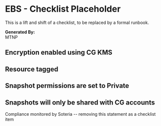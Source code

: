 # EBS - Checklist Placeholder
This is a lift and shift of a checklist, to be replaced by a formal runbook.

**Generated By:**  
MTNP

## Encryption enabled using CG KMS
## Resource tagged
## Snapshot permissions are set to Private
## Snapshots will only be shared with CG accounts

Compliance monitored by Soteria -- removing this statement as a checklist item